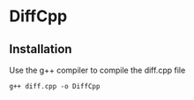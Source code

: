 # DiffCpp

## Installation
Use the g++ compiler to compile the diff.cpp file
```
g++ diff.cpp -o DiffCpp
```
